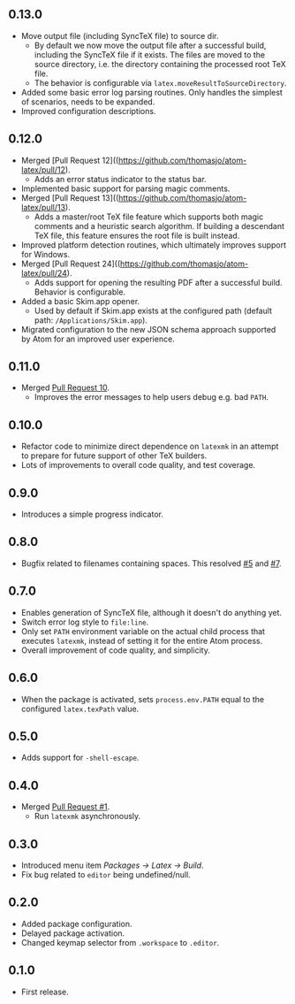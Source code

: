 ## 0.13.0
* Move output file (including SyncTeX file) to source dir.
  * By default we now move the output file after a successful build, including
  the SyncTeX file if it exists. The files are moved to the source directory,
  i.e. the directory containing the processed root TeX file.
  * The behavior is configurable via `latex.moveResultToSourceDirectory`.
* Added some basic error log parsing routines. Only handles the simplest of
  scenarios, needs to be expanded.
* Improved configuration descriptions.

## 0.12.0
* Merged [Pull Request 12]((https://github.com/thomasjo/atom-latex/pull/12).
  * Adds an error status indicator to the status bar.
* Implemented basic support for parsing magic comments.
* Merged [Pull Request 13]((https://github.com/thomasjo/atom-latex/pull/13).
  * Adds a master/root TeX file feature which supports both magic comments and a
    heuristic search algorithm. If building a descendant TeX file, this feature
    ensures the root file is built instead.
* Improved platform detection routines, which ultimately improves support for Windows.
* Merged [Pull Request 24]((https://github.com/thomasjo/atom-latex/pull/24).
  * Adds support for opening the resulting PDF after a successful build. Behavior is configurable.
* Added a basic Skim.app opener.
  * Used by default if Skim.app exists at the configured path (default path: `/Applications/Skim.app`).
* Migrated configuration to the new JSON schema approach supported by Atom for an improved
  user experience.

## 0.11.0
* Merged [Pull Request 10](https://github.com/thomasjo/atom-latex/pull/10).
  * Improves the error messages to help users debug e.g. bad `PATH`.

## 0.10.0
* Refactor code to minimize direct dependence on `latexmk` in an attempt
  to prepare for future support of other TeX builders.
* Lots of improvements to overall code quality, and test coverage.

## 0.9.0
* Introduces a simple progress indicator.

## 0.8.0
* Bugfix related to filenames containing spaces.
  This resolved [#5](https://github.com/thomasjo/atom-latex/issues/5)
  and [#7](https://github.com/thomasjo/atom-latex/issues/7).

## 0.7.0
* Enables generation of SyncTeX file, although it doesn't do anything yet.
* Switch error log style to `file:line`.
* Only set `PATH` environment variable on the actual child process that
  executes `latexmk`, instead of setting it for the entire Atom process.
* Overall improvement of code quality, and simplicity.

## 0.6.0
* When the package is activated, sets `process.env.PATH` equal to the
  configured `latex.texPath` value.

## 0.5.0
* Adds support for `-shell-escape`.

## 0.4.0
* Merged [Pull Request #1](https://github.com/thomasjo/atom-latex/pull/1).
  * Run `latexmk` asynchronously.

## 0.3.0
* Introduced menu item _Packages &rarr; Latex &rarr; Build_.
* Fix bug related to `editor` being undefined/null.

## 0.2.0
* Added package configuration.
* Delayed package activation.
* Changed keymap selector from `.workspace` to `.editor`.

## 0.1.0
* First release.
